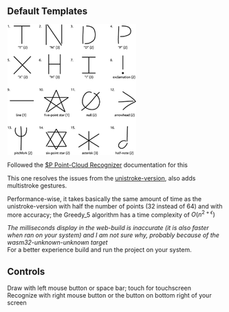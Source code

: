 ## Default Templates

<img align="center" width="300" src="default_templates.png" />

Followed the [$P Point-Cloud Recognizer](https://depts.washington.edu/acelab/proj/dollar/pdollar.html) documentation for this<br>

This one resolves the issues from the [unistroke-version](https://github.com/RefinedDev/unistroke-recognizer), also adds multistroke gestures.<br>

Performance-wise, it takes basically the same amount of time as the unistroke-version with half the number of points (32 instead of 64) and with more accuracy; the Greedy_5 algorithm has a time complexity of $O(n^{2+\epsilon})$<br>

*The milliseconds display in the web-build is inaccurate (it is also faster when ran on your system) and I am not sure why, probably because of the wasm32-unknown-unknown target*<br>
For a better experience build and run the project on your system.

## Controls

Draw with left mouse button or space bar; touch for touchscreen<br>
Recognize with right mouse button or the button on bottom right of your screen
